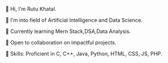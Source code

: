 👋 Hi, I'm Rutu Khatal.

👀 I'm into field of Artificial Intelligence and Data Science.

🌱 Currently learning Mern Stack,DSA,Data Analysis.

💞️ Open to collaboration on impactful projects.

💼 Skills: Proficient in C, C++, Java, Python, HTML, CSS, JS, PHP.
 

